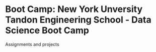 # Boot Camp: New York Unversity Tandon Engineering School - Data Science Boot Camp
Assignments and projects
